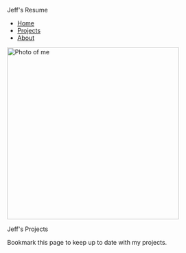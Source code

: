 <html>
	<head>
		<title> Jeff's Resume </title>
		<link href="Webstyle.css" type="text/css" rel="stylesheet" />
	</head>
	<body>
		<div id="page">
			<div id="logo">
				<p> Jeff's Resume  </p>
			</div>
			<ul id="navigation">
				<li><a href="Website.html">Home</a></li>
				<li><a href="WebsiteProject.html">Projects</a></li>
				<li><a href="WebsiteAbout.html">About</a></li>
			</ul>
			<p>
				<img src="HalfPhoto.png" alt="Photo of me" width="400" height="400" />
			</p>
			<p> Jeff's Projects </p>
			<p> Bookmark this page to keep up to date with my projects. </p>
		</div>
	</body>
</html>
